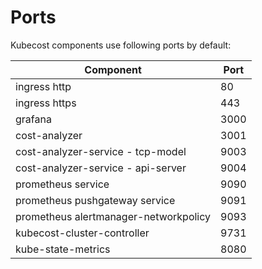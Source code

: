 Ports
=====

Kubecost components use following ports by default:

| Component                                         | Port  |
| ------------------------------------------------- | ----- |
| ingress http                                      | 80    |
| ingress https                                     | 443   |
| grafana                                           | 3000  |
| cost-analyzer                                     | 3001  |
| cost-analyzer-service - tcp-model                 | 9003  |
| cost-analyzer-service - api-server                | 9004  |
| prometheus service                                | 9090  |
| prometheus pushgateway service                    | 9091  |
| prometheus alertmanager-networkpolicy             | 9093  |
| kubecost-cluster-controller                       | 9731  |
| kube-state-metrics                                | 8080  |

